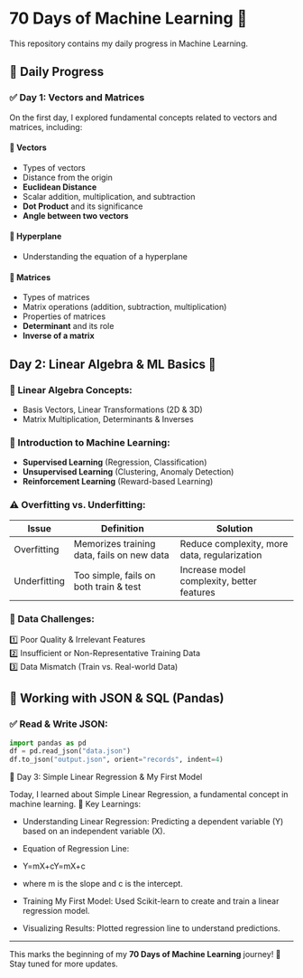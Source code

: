 # 70 Days of Machine Learning 🚀  
This repository contains my daily progress in Machine Learning.  

## 📅 Daily Progress  

### ✅ Day 1: Vectors and Matrices  
On the first day, I explored fundamental concepts related to vectors and matrices, including:  

#### 🔹 **Vectors**  
- Types of vectors  
- Distance from the origin  
- **Euclidean Distance**  
- Scalar addition, multiplication, and subtraction  
- **Dot Product** and its significance  
- **Angle between two vectors**  

#### 🔹 **Hyperplane**  
- Understanding the equation of a hyperplane  

#### 🔹 **Matrices**  
- Types of matrices  
- Matrix operations (addition, subtraction, multiplication)  
- Properties of matrices  
- **Determinant** and its role  
- **Inverse of a matrix**


## Day 2: Linear Algebra & ML Basics 🚀  

### 🔢 Linear Algebra Concepts:  
- Basis Vectors, Linear Transformations (2D & 3D)  
- Matrix Multiplication, Determinants & Inverses  

### 🤖 Introduction to Machine Learning:  
- **Supervised Learning** (Regression, Classification)  
- **Unsupervised Learning** (Clustering, Anomaly Detection)  
- **Reinforcement Learning** (Reward-based Learning)  

### ⚠️ Overfitting vs. Underfitting:  
| Issue         | Definition | Solution |
|--------------|-----------|----------|
| Overfitting  | Memorizes training data, fails on new data | Reduce complexity, more data, regularization |
| Underfitting | Too simple, fails on both train & test | Increase model complexity, better features |

### 🔄 Data Challenges:  
1️⃣ Poor Quality & Irrelevant Features  
2️⃣ Insufficient or Non-Representative Training Data  
3️⃣ Data Mismatch (Train vs. Real-world Data)  

## 📂 Working with JSON & SQL (Pandas)  

### ✅ Read & Write JSON:  
```python
import pandas as pd  
df = pd.read_json("data.json")  
df.to_json("output.json", orient="records", indent=4)
```
📅 Day 3: Simple Linear Regression & My First Model

Today, I learned about Simple Linear Regression, a fundamental concept in machine learning.
📌 Key Learnings:

 -  Understanding Linear Regression: Predicting a dependent variable (Y) based on an independent variable (X).

 - Equation of Regression Line:
 -   Y=mX+cY=mX+c
 -  where m is the slope and c is the intercept.

 - Training My First Model: Used Scikit-learn to create and train a linear regression model.

 -  Visualizing Results: Plotted regression line to understand predictions.

---

This marks the beginning of my **70 Days of Machine Learning** journey! 🚀 Stay tuned for more updates.  
